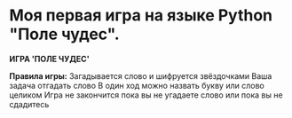 # Моя первая игра на языке Python "Поле чудес".
**ИГРА 'ПОЛЕ ЧУДЕС'**

**Правила игры:**
Загадывается слово и шифруется звёздочками
Ваша задача отгадать слово
В один ход можно назвать букву или слово целиком
Игра не закончится пока вы не угадаете слово или пока вы не сдадитесь
